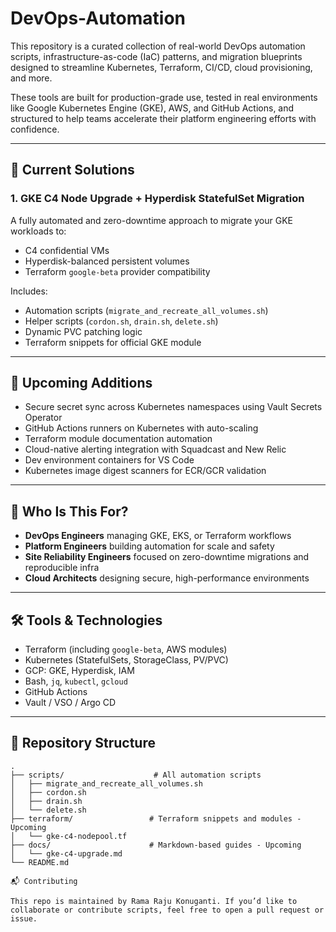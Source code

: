 # DevOps-Automation

This repository is a curated collection of real-world DevOps automation scripts, infrastructure-as-code (IaC) patterns, and migration blueprints designed to streamline Kubernetes, Terraform, CI/CD, cloud provisioning, and more.

These tools are built for production-grade use, tested in real environments like Google Kubernetes Engine (GKE), AWS, and GitHub Actions, and structured to help teams accelerate their platform engineering efforts with confidence.

---

## 🔧 Current Solutions

### 1. **GKE C4 Node Upgrade + Hyperdisk StatefulSet Migration**

A fully automated and zero-downtime approach to migrate your GKE workloads to:
- C4 confidential VMs
- Hyperdisk-balanced persistent volumes
- Terraform `google-beta` provider compatibility

Includes:
- Automation scripts (`migrate_and_recreate_all_volumes.sh`)
- Helper scripts (`cordon.sh`, `drain.sh`, `delete.sh`)
- Dynamic PVC patching logic
- Terraform snippets for official GKE module

---

## 🚀 Upcoming Additions

- Secure secret sync across Kubernetes namespaces using Vault Secrets Operator
- GitHub Actions runners on Kubernetes with auto-scaling
- Terraform module documentation automation
- Cloud-native alerting integration with Squadcast and New Relic
- Dev environment containers for VS Code
- Kubernetes image digest scanners for ECR/GCR validation

---

## 🧠 Who Is This For?

- **DevOps Engineers** managing GKE, EKS, or Terraform workflows
- **Platform Engineers** building automation for scale and safety
- **Site Reliability Engineers** focused on zero-downtime migrations and reproducible infra
- **Cloud Architects** designing secure, high-performance environments

---

## 🛠️ Tools & Technologies

- Terraform (including `google-beta`, AWS modules)
- Kubernetes (StatefulSets, StorageClass, PV/PVC)
- GCP: GKE, Hyperdisk, IAM
- Bash, `jq`, `kubectl`, `gcloud`
- GitHub Actions
- Vault / VSO / Argo CD

---

## 📂 Repository Structure

```plaintext
.
├── scripts/                    # All automation scripts
│   ├── migrate_and_recreate_all_volumes.sh
│   ├── cordon.sh
│   ├── drain.sh
│   └── delete.sh
├── terraform/                 # Terraform snippets and modules - Upcoming
│   └── gke-c4-nodepool.tf
├── docs/                      # Markdown-based guides - Upcoming
│   └── gke-c4-upgrade.md
└── README.md

📬 Contributing

This repo is maintained by Rama Raju Konuganti. If you’d like to collaborate or contribute scripts, feel free to open a pull request or issue.
